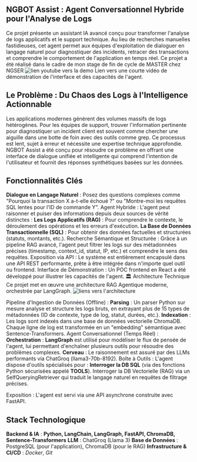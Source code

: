 ## NGBOT Assist : Agent Conversationnel Hybride pour l'Analyse de Logs
Ce projet présente un assistant IA avancé conçu pour transformer l'analyse de logs applicatifs et le support technique. Au lieu de recherches manuelles fastidieuses, cet agent permet aux équipes d'exploitation de dialoguer en langage naturel pour diagnostiquer des incidents, retracer des transactions et comprendre le comportement de l'application en temps réel.
Ce projet a été réalisé dans le cadre de mon stage de fin de cycle de MASTER chez NGSER
![lien youtube vers la demo](https://youtu.be/RZADO153XmI )
Lien vers une courte vidéo de démonstration de l'interface et des capacités de l'agent.
## Le Problème : Du Chaos des Logs à l'Intelligence Actionnable
Les applications modernes génèrent des volumes massifs de logs hétérogènes. Pour les équipes de support, trouver l'information pertinente pour diagnostiquer un incident client est souvent comme chercher une aiguille dans une botte de foin avec des outils comme grep. Ce processus est lent, sujet à erreur et nécessite une expertise technique approfondie.
NGBOT Assist a été conçu pour résoudre ce problème en offrant une interface de dialogue unifiée et intelligente qui comprend l'intention de l'utilisateur et fournit des réponses synthétiques basées sur les données.
## Fonctionnalités Clés
**Dialogue en Langage Naturel** : Posez des questions complexes comme "Pourquoi la transaction X a-t-elle échoué ?" ou "Montre-moi les requêtes SQL lentes pour l'ID de commande Y".
Agent Hybride : L'agent peut raisonner et puiser des informations depuis deux sources de vérité distinctes :
**Les Logs Applicatifs (RAG)** : Pour comprendre le contexte, le déroulement des opérations et les erreurs d'exécution.
**La Base de Données Transactionnelle (SQL)** : Pour obtenir des données factuelles et structurées (statuts, montants, etc.).
Recherche Sémantique et Structurée : Grâce à un pipeline RAG avancé, l'agent peut filtrer les logs sur des métadonnées précises (timestamp, context_id, statut, IP, etc.) et comprendre le sens des requêtes.
Exposition via API : Le système est entièrement encapsulé dans une API REST performante, prête à être intégrée dans n'importe quel outil ou frontend.
Interface de Démonstration : Un POC frontend en React a été développé pour illustrer les capacités de l'agent.
🏛️ Architecture Technique
Ce projet met en œuvre une architecture RAG Agentique moderne, orchestrée par LangGraph.
![liens vers l'architecture](https://drive.google.com/file/d/10f3fk2HX0i9dPwPQRxaPj1W77H2WDo3O/view?usp=sharing )

Pipeline d'Ingestion de Données (Offline) :
**Parsing** : Un parser Python sur mesure analyse et structure les logs bruts, en extrayant plus de 15 types de métadonnées (ID de contexte, type de log, statut, durées, etc.).
**Indexation** : Les logs sont indexés dans une base de données vectorielle ChromaDB. Chaque ligne de log est transformée en un "embedding" sémantique avec Sentence-Transformers.
Agent Conversationnel (Temps Réel) :
**Orchestration** : **LangGraph** est utilisé pour modéliser le flux de pensée de l'agent, lui permettant d'enchaîner plusieurs outils pour résoudre des problèmes complexes.
**Cerveau** : Le raisonnement est assuré par des LLMs performants via ChatGroq (llama3-70b-8192).
Boîte à Outils : L'agent dispose d'outils spécialisés pour :
**Interroger la DB SQL** (via des fonctions Python sécurisées appelé **TOOLS**).
Interroger la DB Vectorielle (RAG) via un SelfQueryingRetriever qui traduit le langage naturel en requêtes de filtrage précises.

Exposition : L'agent est servi via une API asynchrone construite avec FastAPI.
## Stack Technologique
**Backend & IA** : **Python, LangChain, LangGraph, FastAPI, ChromaDB, Sentence-Transformers**
**LLM** : ChatGroq (Llama 3)
**Base de Données** : PostgreSQL (pour l'application), ChromaDB (pour le RAG)
**Infrastructure & CI/CD** :  *Docker*, *Git*
